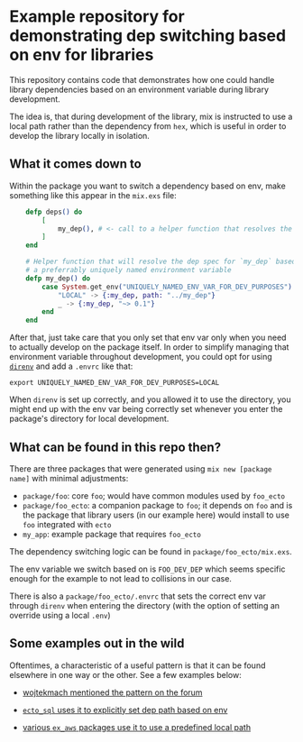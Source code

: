 # Example repository for demonstrating dep switching based on env for libraries

This repository contains code that demonstrates how one could handle library
dependencies based on an environment variable during library development.

The idea is, that during development of the library, mix is instructed to use
a local path rather than the dependency from `hex`, which is useful in order
to develop the library locally in isolation.

## What it comes down to

Within the package you want to switch a dependency based on env, make something
like this appear in the `mix.exs` file:

```elixir
    defp deps() do
        [
            my_dep(), # <- call to a helper function that resolves the dep spec
        ]
    end

    # Helper function that will resolve the dep spec for `my_dep` based on
    # a preferrably uniquely named environment variable
    defp my_dep() do
        case System.get_env("UNIQUELY_NAMED_ENV_VAR_FOR_DEV_PURPOSES") do
            "LOCAL" -> {:my_dep, path: "../my_dep"}
            _ -> {:my_dep, "~> 0.1"}
        end
    end
```

After that, just take care that you only set that env var only when you need to
actually develop on the package itself. In order to simplify managing that
environment variable throughout development, you could opt for using
[`direnv`](https://direnv.net/) and add a `.envrc` like that:

```shell
export UNIQUELY_NAMED_ENV_VAR_FOR_DEV_PURPOSES=LOCAL
```

When `direnv` is set up correctly, and you allowed it to use the directory, you
might end up with the env var being correctly set whenever you enter the
package's directory for local development.

## What can be found in this repo then?

There are three packages that were generated using `mix new [package name]` with
minimal adjustments:

* `package/foo`: core `foo`; would have common modules used by `foo_ecto`
* `package/foo_ecto`: a companion package to `foo`; it depends on `foo` and is
  the package that library users (in our example here) would install to use
  `foo` integrated with `ecto`
* `my_app`: example package that requires `foo_ecto`

The dependency switching logic can be found in `package/foo_ecto/mix.exs`.

The env variable we switch based on is `FOO_DEV_DEP` which seems specific
enough for the example to not lead to collisions in our case.

There is also a `package/foo_ecto/.envrc` that sets the correct env var through
`direnv` when entering the directory (with the option of setting an override
using a local `.env`)

## Some examples out in the wild

Oftentimes, a characteristic of a useful pattern is that it can be found
elsewhere in one way or the other. See a few examples below:

* [wojtekmach mentioned the pattern on the forum](https://elixirforum.com/t/hex-is-there-a-way-to-use-a-completely-local-dependency-in-a-elixir-project/37107/7)

* [`ecto_sql` uses it to explicitly set dep path based on env](https://github.com/elixir-ecto/ecto_sql/blob/master/mix.exs#L75)

* [various `ex_aws` packages use it to use a predefined local path](https://github.com/ex-aws/ex_aws_s3/blob/main/mix.exs#L57)
